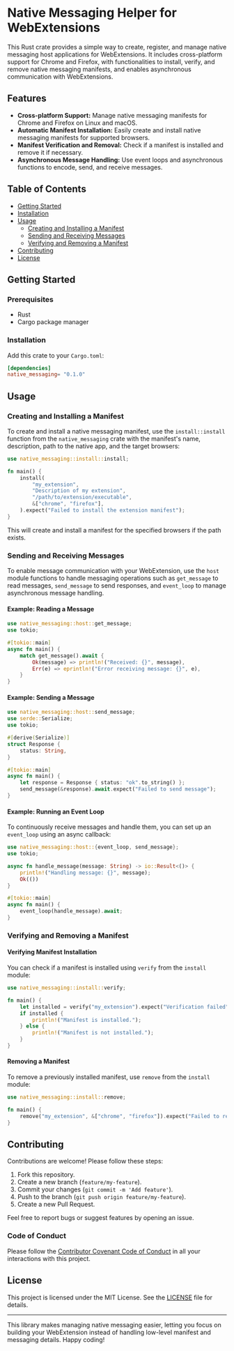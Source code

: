 
# Native Messaging Helper for WebExtensions

This Rust crate provides a simple way to create, register, and manage native messaging host applications for WebExtensions. It includes cross-platform support for Chrome and Firefox, with functionalities to install, verify, and remove native messaging manifests, and enables asynchronous communication with WebExtensions.

## Features

- **Cross-platform Support:** Manage native messaging manifests for Chrome and Firefox on Linux and macOS.
- **Automatic Manifest Installation:** Easily create and install native messaging manifests for supported browsers.
- **Manifest Verification and Removal:** Check if a manifest is installed and remove it if necessary.
- **Asynchronous Message Handling:** Use event loops and asynchronous functions to encode, send, and receive messages.

## Table of Contents

- [Getting Started](#getting-started)
- [Installation](#installation)
- [Usage](#usage)
  - [Creating and Installing a Manifest](#creating-and-installing-a-manifest)
  - [Sending and Receiving Messages](#sending-and-receiving-messages)
  - [Verifying and Removing a Manifest](#verifying-and-removing-a-manifest)
- [Contributing](#contributing)
- [License](#license)

## Getting Started

### Prerequisites

- Rust
- Cargo package manager

### Installation

Add this crate to your `Cargo.toml`:

```toml
[dependencies]
native_messaging= "0.1.0"
```

## Usage

### Creating and Installing a Manifest

To create and install a native messaging manifest, use the `install::install` function from the `native_messaging` crate with the manifest's name, description, path to the native app, and the target browsers:

```rust
use native_messaging::install::install;

fn main() {
    install(
        "my_extension",
        "Description of my extension",
        "/path/to/extension/executable",
        &["chrome", "firefox"],
    ).expect("Failed to install the extension manifest");
}
```

This will create and install a manifest for the specified browsers if the path exists.

### Sending and Receiving Messages

To enable message communication with your WebExtension, use the `host` module functions to handle messaging operations such as `get_message` to read messages, `send_message` to send responses, and `event_loop` to manage asynchronous message handling.

#### Example: Reading a Message

```rust
use native_messaging::host::get_message;
use tokio;

#[tokio::main]
async fn main() {
    match get_message().await {
        Ok(message) => println!("Received: {}", message),
        Err(e) => eprintln!("Error receiving message: {}", e),
    }
}
```

#### Example: Sending a Message

```rust
use native_messaging::host::send_message;
use serde::Serialize;
use tokio;

#[derive(Serialize)]
struct Response {
    status: String,
}

#[tokio::main]
async fn main() {
    let response = Response { status: "ok".to_string() };
    send_message(&response).await.expect("Failed to send message");
}
```

#### Example: Running an Event Loop

To continuously receive messages and handle them, you can set up an `event_loop` using an async callback:

```rust
use native_messaging::host::{event_loop, send_message};
use tokio;

async fn handle_message(message: String) -> io::Result<()> {
    println!("Handling message: {}", message);
    Ok(())
}

#[tokio::main]
async fn main() {
    event_loop(handle_message).await;
}
```

### Verifying and Removing a Manifest

#### Verifying Manifest Installation

You can check if a manifest is installed using `verify` from the `install` module:

```rust
use native_messaging::install::verify;

fn main() {
    let installed = verify("my_extension").expect("Verification failed");
    if installed {
        println!("Manifest is installed.");
    } else {
        println!("Manifest is not installed.");
    }
}
```

#### Removing a Manifest

To remove a previously installed manifest, use `remove` from the `install` module:

```rust
use native_messaging::install::remove;

fn main() {
    remove("my_extension", &["chrome", "firefox"]).expect("Failed to remove extension");
}
```

## Contributing

Contributions are welcome! Please follow these steps:

1. Fork this repository.
2. Create a new branch (`feature/my-feature`).
3. Commit your changes (`git commit -m 'Add feature'`).
4. Push to the branch (`git push origin feature/my-feature`).
5. Create a new Pull Request.

Feel free to report bugs or suggest features by opening an issue.

### Code of Conduct

Please follow the [Contributor Covenant Code of Conduct](https://www.contributor-covenant.org/version/2/0/code_of_conduct.html) in all your interactions with this project.

## License

This project is licensed under the MIT License. See the [LICENSE](LICENSE) file for details.

---

This library makes managing native messaging easier, letting you focus on building your WebExtension instead of handling low-level manifest and messaging details. Happy coding!

